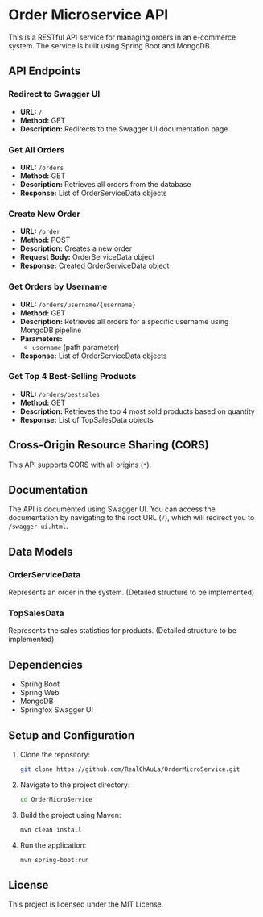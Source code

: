 # Order Microservice API

This is a RESTful API service for managing orders in an e-commerce system. The service is built using Spring Boot and MongoDB.

## API Endpoints

### Redirect to Swagger UI
- **URL:** `/`
- **Method:** GET
- **Description:** Redirects to the Swagger UI documentation page

### Get All Orders
- **URL:** `/orders`
- **Method:** GET
- **Description:** Retrieves all orders from the database
- **Response:** List of OrderServiceData objects

### Create New Order
- **URL:** `/order`
- **Method:** POST
- **Description:** Creates a new order
- **Request Body:** OrderServiceData object
- **Response:** Created OrderServiceData object

### Get Orders by Username
- **URL:** `/orders/username/{username}`
- **Method:** GET
- **Description:** Retrieves all orders for a specific username using MongoDB pipeline
- **Parameters:** 
  - `username` (path parameter)
- **Response:** List of OrderServiceData objects

### Get Top 4 Best-Selling Products
- **URL:** `/orders/bestsales`
- **Method:** GET
- **Description:** Retrieves the top 4 most sold products based on quantity
- **Response:** List of TopSalesData objects

## Cross-Origin Resource Sharing (CORS)
This API supports CORS with all origins (`*`).

## Documentation
The API is documented using Swagger UI. You can access the documentation by navigating to the root URL (`/`), which will redirect you to `/swagger-ui.html`.

## Data Models

### OrderServiceData
Represents an order in the system. (Detailed structure to be implemented)

### TopSalesData
Represents the sales statistics for products. (Detailed structure to be implemented)

## Dependencies
- Spring Boot
- Spring Web
- MongoDB
- Springfox Swagger UI

## Setup and Configuration
1. Clone the repository:
   ```sh
   git clone https://github.com/RealChAuLa/OrderMicroService.git
2. Navigate to the project directory:
   ```sh
   cd OrderMicroService
3. Build the project using Maven:
   ```sh
   mvn clean install
4. Run the application:
   ```sh
   mvn spring-boot:run


## License
  This project is licensed under the MIT License.
